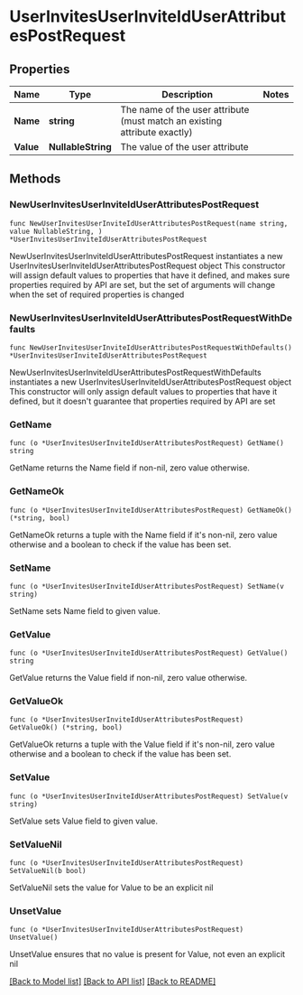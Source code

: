 # UserInvitesUserInviteIdUserAttributesPostRequest

## Properties

Name | Type | Description | Notes
------------ | ------------- | ------------- | -------------
**Name** | **string** | The name of the user attribute (must match an existing attribute exactly) | 
**Value** | **NullableString** | The value of the user attribute | 

## Methods

### NewUserInvitesUserInviteIdUserAttributesPostRequest

`func NewUserInvitesUserInviteIdUserAttributesPostRequest(name string, value NullableString, ) *UserInvitesUserInviteIdUserAttributesPostRequest`

NewUserInvitesUserInviteIdUserAttributesPostRequest instantiates a new UserInvitesUserInviteIdUserAttributesPostRequest object
This constructor will assign default values to properties that have it defined,
and makes sure properties required by API are set, but the set of arguments
will change when the set of required properties is changed

### NewUserInvitesUserInviteIdUserAttributesPostRequestWithDefaults

`func NewUserInvitesUserInviteIdUserAttributesPostRequestWithDefaults() *UserInvitesUserInviteIdUserAttributesPostRequest`

NewUserInvitesUserInviteIdUserAttributesPostRequestWithDefaults instantiates a new UserInvitesUserInviteIdUserAttributesPostRequest object
This constructor will only assign default values to properties that have it defined,
but it doesn't guarantee that properties required by API are set

### GetName

`func (o *UserInvitesUserInviteIdUserAttributesPostRequest) GetName() string`

GetName returns the Name field if non-nil, zero value otherwise.

### GetNameOk

`func (o *UserInvitesUserInviteIdUserAttributesPostRequest) GetNameOk() (*string, bool)`

GetNameOk returns a tuple with the Name field if it's non-nil, zero value otherwise
and a boolean to check if the value has been set.

### SetName

`func (o *UserInvitesUserInviteIdUserAttributesPostRequest) SetName(v string)`

SetName sets Name field to given value.


### GetValue

`func (o *UserInvitesUserInviteIdUserAttributesPostRequest) GetValue() string`

GetValue returns the Value field if non-nil, zero value otherwise.

### GetValueOk

`func (o *UserInvitesUserInviteIdUserAttributesPostRequest) GetValueOk() (*string, bool)`

GetValueOk returns a tuple with the Value field if it's non-nil, zero value otherwise
and a boolean to check if the value has been set.

### SetValue

`func (o *UserInvitesUserInviteIdUserAttributesPostRequest) SetValue(v string)`

SetValue sets Value field to given value.


### SetValueNil

`func (o *UserInvitesUserInviteIdUserAttributesPostRequest) SetValueNil(b bool)`

 SetValueNil sets the value for Value to be an explicit nil

### UnsetValue
`func (o *UserInvitesUserInviteIdUserAttributesPostRequest) UnsetValue()`

UnsetValue ensures that no value is present for Value, not even an explicit nil

[[Back to Model list]](../README.md#documentation-for-models) [[Back to API list]](../README.md#documentation-for-api-endpoints) [[Back to README]](../README.md)



